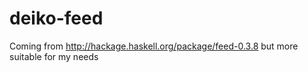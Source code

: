 deiko-feed
==========

Coming from http://hackage.haskell.org/package/feed-0.3.8 but more suitable for my needs
